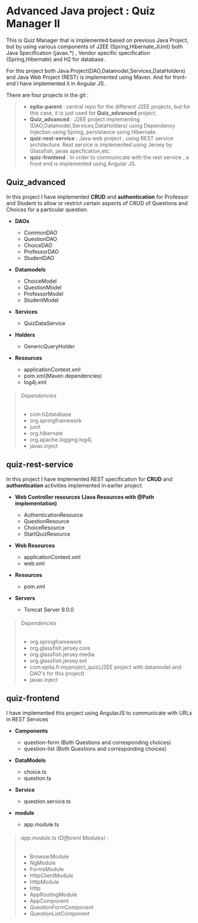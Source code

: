 # Advanced Java project : Quiz Manager II 

This is Quiz Manager that is implemented based on previous Java Project, but by using various components of J2EE (Spring,Hibernate,JUnit) both Java Specification (javax.*) , Vendor specific specification (Spring,Hibernate) and H2 for database. 

For this project both Java Project(DAO,Datamodel,Services,DataHolders) and Java Web Project (REST) is implemented using Maven.
And for front-end I have implemented it in Angular JS.

There are four projects in the git : 

 > - **epita-parent** : central repo for the different J2EE projects, but for this case, it is just used for **Quiz_advanced** project.
 > - **Quiz_advanced** : J2EE project implementing (DAO,Datamodel,Services,DataHolders) using Dependency Injection using Spring, persistance using Hibernate. 
  > - **quiz-rest-service** : Java web project , using REST service architecture. Rest service is implemented using Jersey by Glassfish, javax specfication,etc.
  > - **quiz-frontend** : In order to communicate with the rest service , a front end is implemented using Angular JS.
  


## Quiz_advanced

  In this project I have implemented **CRUD** and **authentication** for Professor and Student to allow or restrict certain aspects of CRUD of Questions and Choices for a particular question.
  
  - **DAOs**
    - CommonDAO
    - QuestionDAO
    - ChoiceDAO
    - ProfessorDAO
    - StudentDAO
    
  - **Datamodels**
    - ChoiceModel
    - QuestionModel
    - ProfessorModel
    - StudentModel
    
  - **Services**
    - QuizDataService
    
  - **Holders**
    - GenericQueryHolder
    
  - **Resources**
    - applicationContext.xml
    - pom.xml(Maven dependencies)
    - log4j.xml
    
> ###### Dependencies
> - com.h2database
> - org.springframework
> - junit
> - org.hibernate
> - org.apache.logging.log4j
> - javax.inject

## quiz-rest-service

  In this project I have implemented REST specification for **CRUD** and **authentication** activities implemented in earlier project.
  
  - **Web Controller resources (Java Resources with @Path implementation)**
    - AuthenticationResource
    - QuestionResource
    - ChoiceResource
    - StartQuizResource
    
  - **Web Resources**
    - applicationContext.xml
    - web.xml
    
  - **Resources**
    - pom.xml
    
  - **Servers**
    - Tomcat Server 9.0.0
    
> ###### Dependencies
> - org.springframework
> - org.glassfish.jersey.core
> - org.glassfish.jersey.media
> - org.glassfish.jersey.ext
> - com.epita.fr.myproject_quiz(J2EE project with datamodel and DAO's for this project)
> - javax.inject

## quiz-frontend

  I have implemented this project using AngularJS to communicate with URLs in REST Services
  
  - **Components**
    - question-form (Both Questions and corresponding choices)
    - question-list (Both Questions and corresponding choices)
    
  - **DataModels**
    - choice.ts
    - question.ts
    
  - **Service**
    - question.service.ts
    
  - **module**
    - app.module.ts
    
> ###### app.module.ts (Different Modules) :
> - BrowserModule 
> - NgModule 
> - FormsModule 
> - HttpClientModule 
> - HttpModule 
> - Http 
> - AppRoutingModule 
> - AppComponent 
> - QuestionFormComponent 
> - QuestionListComponent 
